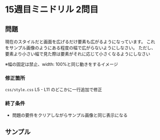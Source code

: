 # 15週目ミニドリル 2問目

## 問題

現在のスタイルだと画面を広げるだけ要素も広がるようになっています。
これをサンプル画像のようにある程度の幅で広がらないようにしなさい。
ただし、要素より小さい幅で見た際は要素がそれに応じて小さくなるようにしなさい

※幅の固定は禁止、width: 100%と同じ動きをするイメージ

### 修正箇所
`css/style.css`
L5 - L11 のどこかに一行追加で修正

### 終了条件
- 問題の要件をクリアしながらサンプル画像と同じ表示になる

## サンプル

